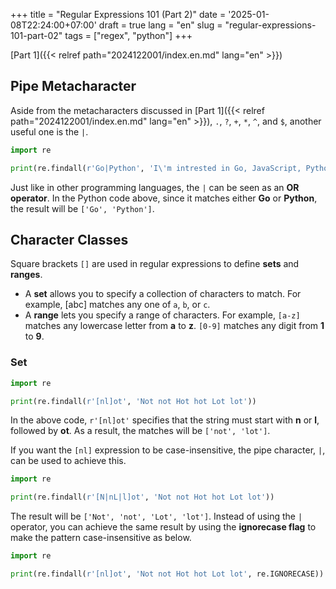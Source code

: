 +++
title = "Regular Expressions 101 (Part 2)"
date = '2025-01-08T22:24:00+07:00'
draft = true
lang = "en"
slug = "regular-expressions-101-part-02"
tags = ["regex", "python"]
+++

[Part 1]({{< relref path="2024122001/index.en.md" lang="en" >}})

## Pipe Metacharacter
Aside from the metacharacters discussed in [Part 1]({{< relref path="2024122001/index.en.md" lang="en" >}}), `.`, `?`, `+`, `*`, `^`, and `$`, another useful one is the `|`.
```python
import re

print(re.findall(r'Go|Python', 'I\'m intrested in Go, JavaScript, Python, and SQL'))
```
Just like in other programming languages, the `|` can be seen as an **OR operator**. In the Python code above, since it matches either **Go** or **Python**, the result will be `['Go', 'Python']`.

## Character Classes
Square brackets `[]` are used in regular expressions to define **sets** and **ranges**.
- A **set** allows you to specify a collection of characters to match. For example, [abc] matches any one of `a`, `b`, or `c`.
- A **range** lets you specify a range of characters. For example, `[a-z]` matches any lowercase letter from **a** to **z**. `[0-9]` matches any digit from **1** to **9**.

### Set
```python
import re

print(re.findall(r'[nl]ot', 'Not not Hot hot Lot lot'))
```
In the above code, `r'[nl]ot'` specifies that the string must start with **n** or **l**, followed by **ot**. As a result, the matches will be `['not', 'lot']`.

If you want the `[nl]` expression to be case-insensitive, the pipe character, `|`, can be used to achieve this.
```python
import re

print(re.findall(r'[N|nL|l]ot', 'Not not Hot hot Lot lot'))
```
The result will be `['Not', 'not', 'Lot', 'lot']`. Instead of using the `|` operator, you can achieve the same result by using the **ignorecase flag** to make the pattern case-insensitive as below.
```python
import re

print(re.findall(r'[nl]ot', 'Not not Hot hot Lot lot', re.IGNORECASE))
```
